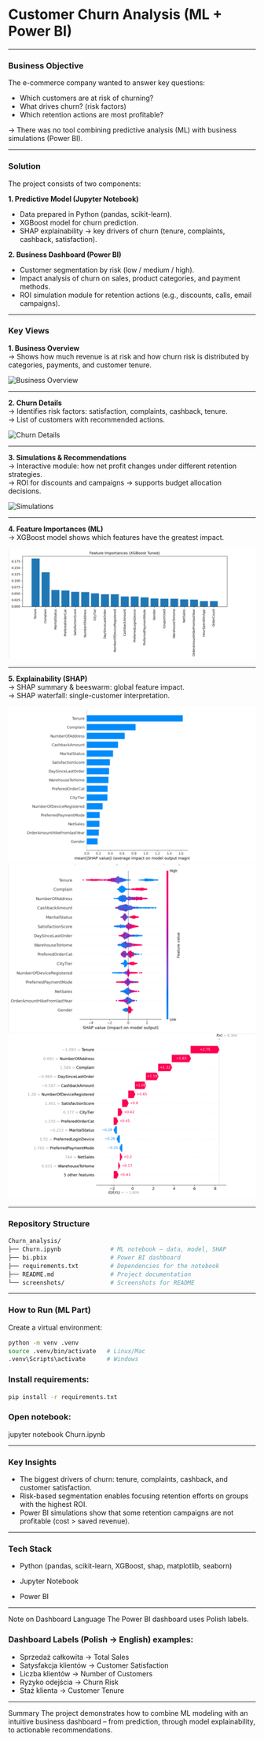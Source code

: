 # Customer Churn Analysis (ML + Power BI)

---

### Business Objective

The e-commerce company wanted to answer key questions:

- Which customers are at risk of churning?  
- What drives churn? (risk factors)  
- Which retention actions are most profitable?  

→ There was no tool combining predictive analysis (ML) with business simulations (Power BI).

---

### Solution

The project consists of two components:

**1. Predictive Model (Jupyter Notebook)**  
- Data prepared in Python (pandas, scikit-learn).  
- XGBoost model for churn prediction.  
- SHAP explainability → key drivers of churn (tenure, complaints, cashback, satisfaction).  

**2. Business Dashboard (Power BI)**  
- Customer segmentation by risk (low / medium / high).  
- Impact analysis of churn on sales, product categories, and payment methods.  
- ROI simulation module for retention actions (e.g., discounts, calls, email campaigns).  

---

### Key Views

**1. Business Overview**  
→ Shows how much revenue is at risk and how churn risk is distributed by categories, payments, and customer tenure.  

![Business Overview](screenshots/01_business_overview.png)

---

**2. Churn Details**  
→ Identifies risk factors: satisfaction, complaints, cashback, tenure.  
→ List of customers with recommended actions.  

![Churn Details](screenshots/02_churn_details.png)

---

**3. Simulations & Recommendations**  
→ Interactive module: how net profit changes under different retention strategies.  
→ ROI for discounts and campaigns → supports budget allocation decisions.  

![Simulations](screenshots/03_simulations.png)

---

**4. Feature Importances (ML)**  
→ XGBoost model shows which features have the greatest impact.  

![Feature Importances](screenshots/04_feature_importances.png)

---

**5. Explainability (SHAP)**  
→ SHAP summary & beeswarm: global feature impact.  
→ SHAP waterfall: single-customer interpretation.  

![SHAP Summary](screenshots/05_shap_summary.png)  
![SHAP Beeswarm](screenshots/06_shap_beeswarm.png)  
![SHAP Waterfall](screenshots/07_shap_waterfall.png)

---

### Repository Structure
```bash
Churn_analysis/
├── Churn.ipynb              # ML notebook – data, model, SHAP
├── bi.pbix                  # Power BI dashboard
├── requirements.txt         # Dependencies for the notebook
├── README.md                # Project documentation
└── screenshots/             # Screenshots for README
```

---
### How to Run (ML Part)
Create a virtual environment:
```bash
python -m venv .venv
source .venv/bin/activate   # Linux/Mac
.venv\Scripts\activate      # Windows
```

### Install requirements:
```bash
pip install -r requirements.txt
```

### Open notebook:

jupyter notebook Churn.ipynb

---

### Key Insights

- The biggest drivers of churn: tenure, complaints, cashback, and customer satisfaction.
- Risk-based segmentation enables focusing retention efforts on groups with the highest ROI.
- Power BI simulations show that some retention campaigns are not profitable (cost > saved revenue).
---
### Tech Stack

- Python (pandas, scikit-learn, XGBoost, shap, matplotlib, seaborn)

- Jupyter Notebook

- Power BI
---
Note on Dashboard Language
The Power BI dashboard uses Polish labels.
### Dashboard Labels (Polish → English) examples:

- Sprzedaż całkowita &rarr; Total Sales  
- Satysfakcja klientów &rarr; Customer Satisfaction  
- Liczba klientów &rarr; Number of Customers  
- Ryzyko odejścia &rarr; Churn Risk  
- Staż klienta &rarr; Customer Tenure  
---
Summary
The project demonstrates how to combine ML modeling with an intuitive business dashboard – from prediction, through model explainability, to actionable recommendations.
